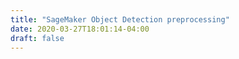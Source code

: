 ```yaml
---
title: "SageMaker Object Detection preprocessing"
date: 2020-03-27T18:01:14-04:00
draft: false
---
```

